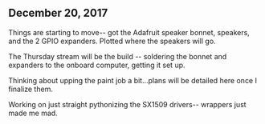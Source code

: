 ## December 20, 2017

Things are starting to move-- got the Adafruit speaker bonnet, speakers, and the 2 GPIO expanders. Plotted where the speakers will go.

The Thursday stream will be the build -- soldering the bonnet and expanders to the onboard computer, getting it set up.

Thinking about upping the paint job a bit...plans will be detailed here once I finalize them.

Working on just straight pythonizing the SX1509 drivers-- wrappers just made me mad.